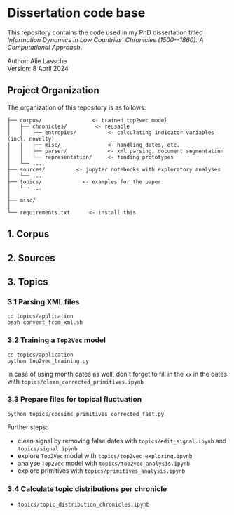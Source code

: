 # Dissertation code base 


This repository contains the code used in my PhD dissertation titled _Information Dynamics in Low Countries' Chronicles (1500--1860). A Computational Approach_.

Author: Alie Lassche\
Version: 8 April 2024

## Project Organization

The organization of this repository is as follows:
```
├── corpus/                <- trained top2vec model
│   ├── chronicles/         <- reusable
│   │   ├── entropies/          <- calculating indicator variables (incl. novelty)
│   │   ├── misc/               <- handling dates, etc.
│   │   ├── parser/             <- xml parsing, document segmentation
│   │   └── representation/     <- finding prototypes
│   └── ...
├── sources/          <- jupyter notebooks with exploratory analyses
│   └── ...
├── topics/             <- examples for the paper
│   └── ...
│
├── misc/
│
└── requirements.txt      <- install this
```

## 1. Corpus

## 2. Sources

## 3. Topics

### 3.1 Parsing XML files

```
cd topics/application
bash convert_from_xml.sh
```

### 3.2 Training a `Top2Vec` model

```
cd topics/application
python top2vec_training.py
```

In case of using month dates as well, don't forget to fill in the `xx` in the dates with `topics/clean_corrected_primitives.ipynb`

### 3.3 Prepare files for topical fluctuation

```
python topics/cossims_primitives_corrected_fast.py
```

Further steps:
- clean signal by removing false dates with `topics/edit_signal.ipynb` and `topics/signal.ipynb`
- explore `Top2Vec` model with `topics/top2vec_exploring.ipynb`
- analyse `Top2Vec` model with `topics/top2vec_analysis.ipynb`
- explore primitives with `topics/primitives_analysis.ipynb`

### 3.4 Calculate topic distributions per chronicle

- `topics/topic_distribution_chronicles.ipynb`







